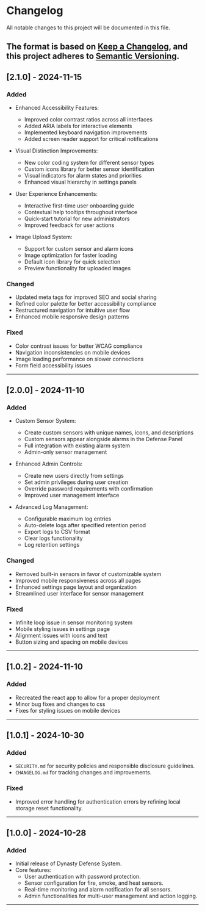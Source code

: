 # Changelog

All notable changes to this project will be documented in this file.

The format is based on [Keep a Changelog](https://keepachangelog.com/en/1.0.0/), and this project adheres to [Semantic Versioning](https://semver.org/spec/v2.0.0.html).
---

## [2.1.0] - 2024-11-15
### Added
- Enhanced Accessibility Features:
  - Improved color contrast ratios across all interfaces
  - Added ARIA labels for interactive elements
  - Implemented keyboard navigation improvements
  - Added screen reader support for critical notifications

- Visual Distinction Improvements:
  - New color coding system for different sensor types
  - Custom icons library for better sensor identification
  - Visual indicators for alarm states and priorities
  - Enhanced visual hierarchy in settings panels

- User Experience Enhancements:
  - Interactive first-time user onboarding guide
  - Contextual help tooltips throughout interface
  - Quick-start tutorial for new administrators
  - Improved feedback for user actions

- Image Upload System:
  - Support for custom sensor and alarm icons
  - Image optimization for faster loading
  - Default icon library for quick selection
  - Preview functionality for uploaded images

### Changed
- Updated meta tags for improved SEO and social sharing
- Refined color palette for better accessibility compliance
- Restructured navigation for intuitive user flow
- Enhanced mobile responsive design patterns

### Fixed
- Color contrast issues for better WCAG compliance
- Navigation inconsistencies on mobile devices
- Image loading performance on slower connections
- Form field accessibility issues

---

## [2.0.0] - 2024-11-10
### Added
- Custom Sensor System:
  - Create custom sensors with unique names, icons, and descriptions
  - Custom sensors appear alongside alarms in the Defense Panel
  - Full integration with existing alarm system
  - Admin-only sensor management

- Enhanced Admin Controls:
  - Create new users directly from settings
  - Set admin privileges during user creation
  - Override password requirements with confirmation
  - Improved user management interface

- Advanced Log Management:
  - Configurable maximum log entries
  - Auto-delete logs after specified retention period
  - Export logs to CSV format
  - Clear logs functionality
  - Log retention settings

### Changed
- Removed built-in sensors in favor of customizable system
- Improved mobile responsiveness across all pages
- Enhanced settings page layout and organization
- Streamlined user interface for sensor management

### Fixed
- Infinite loop issue in sensor monitoring system
- Mobile styling issues in settings page
- Alignment issues with icons and text
- Button sizing and spacing on mobile devices

---

## [1.0.2] - 2024-11-10
### Added
- Recreated the react app to allow for a proper deployment
- Minor bug fixes and changes to css
- Fixes for styling issues on mobile devices
---

## [1.0.1] - 2024-10-30
### Added
- `SECURITY.md` for security policies and responsible disclosure guidelines.
- `CHANGELOG.md` for tracking changes and improvements.

### Fixed
- Improved error handling for authentication errors by refining local storage reset functionality.

---

## [1.0.0] - 2024-10-28
### Added
- Initial release of Dynasty Defense System.
- Core features:
  - User authentication with password protection.
  - Sensor configuration for fire, smoke, and heat sensors.
  - Real-time monitoring and alarm notification for all sensors.
  - Admin functionalities for multi-user management and action logging.

---

